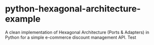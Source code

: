 # python-hexagonal-architecture-example
A clean implementation of Hexagonal Architecture (Ports &amp; Adapters) in Python for a simple e-commerce discount management API.
Test

